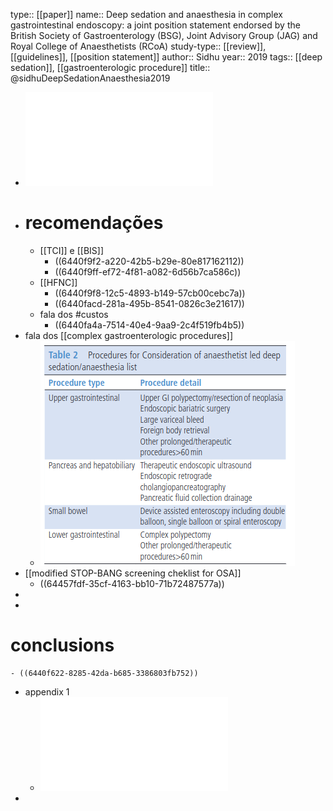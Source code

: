 type:: [[paper]]
name:: Deep sedation and anaesthesia in complex gastrointestinal endoscopy: a joint position statement endorsed by the British Society of Gastroenterology (BSG), Joint Advisory Group (JAG) and Royal College of Anaesthetists (RCoA)
study-type:: [[review]], [[guidelines]], [[position statement]] 
author:: Sidhu
year:: 2019
tags:: [[deep sedation]], [[gastroenterologic procedure]]
title:: @sidhuDeepSedationAnaesthesia2019

- ![141.full.pdf](../assets/141.full_1681978179631_0.pdf)
- # recomendações
	- [[TCI]] e [[BIS]]
		- ((6440f9f2-a220-42b5-b29e-80e817162112))
		- ((6440f9ff-ef72-4f81-a082-6d56b7ca586c))
	- [[HFNC]]
		- ((6440f9f8-12c5-4893-b149-57cb00cebc7a))
		- ((6440facd-281a-495b-8541-0826c3e21617))
	- fala dos #custos
		- ((6440fa4a-7514-40e4-9aa9-2c4f519fb4b5))
- fala dos [[complex gastroenterologic procedures]]
	- ![image.png](../assets/image_1681986346807_0.png)
- [[modified STOP-BANG screening cheklist for OSA]]
	- ((64457fdf-35cf-4163-bb10-71b72487577a))
-
-
# conclusions
	- ((6440f622-8285-42da-b685-3386803fb752))
- appendix 1
	- ![flgastro-2019-April-10-2-141-inline-supplementary-material-1.pdf](../assets/flgastro-2019-April-10-2-141-inline-supplementary-material-1_1681986778299_0.pdf)
-